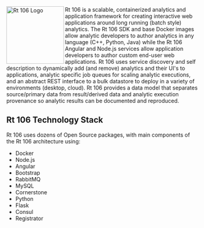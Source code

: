 <img src="https://github.com/rt106/rt106/raw/master/rt106.png" width="150"  title="Rt 106 Logo" align="left">
Rt 106 is a scalable, containerized analytics and application framework for creating interactive web applications around long running (batch style) analytics. The Rt 106 SDK and base Docker images allow analytic developers to author analytics in any language (C++, Python, Java) while the Rt 106 Angular and Node.js services allow application developers to author custom end-user web applications. Rt 106 uses service discovery and self description to dynamically add (and remove) analytics and their UI's to applications, analytic specific job queues for scaling analytic executions, and an abstract REST interface to a bulk datastore to deploy in a variety of environments (desktop, cloud). Rt 106 provides a data model that separates source/primary data from result/derived data and analytic execution provenance so analytic results can be documented and reproduced.


## Rt 106 Technology Stack

Rt 106 uses dozens of Open Source packages, with main components of the Rt 106
architecture using:

* Docker
* Node.js
* Angular
* Bootstrap
* RabbitMQ
* MySQL
* Cornerstone
* Python
* Flask
* Consul
* Registrator
